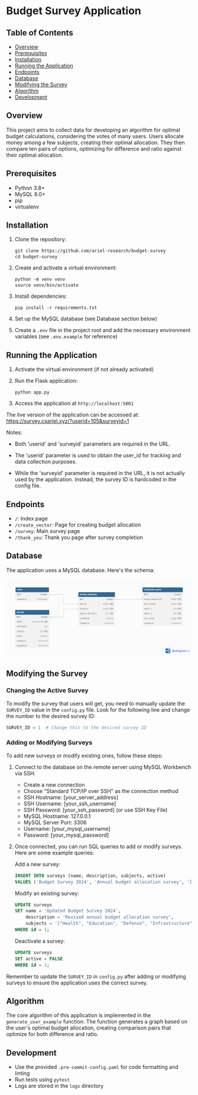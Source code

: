 # Budget Survey Application

## Table of Contents
- [Overview](#overview)
- [Prerequisites](#prerequisites)
- [Installation](#installation)
- [Running the Application](#running-the-application)
- [Endpoints](#endpoints)
- [Database](#database)
- [Modifying the Survey](#modifying-the-survey)
- [Algorithm](#algorithm)
- [Development](#development)

## Overview
This project aims to collect data for developing an algorithm for optimal budget calculations, considering the votes of many users. Users allocate money among a few subjects, creating their optimal allocation. They then compare ten pairs of options, optimizing for difference and ratio against their optimal allocation.

## Prerequisites
- Python 3.8+
- MySQL 8.0+
- pip
- virtualenv

## Installation

1. Clone the repository:
   ```
   git clone https://github.com/ariel-research/budget-survey
   cd budget-survey
   ```

2. Create and activate a virtual environment:
   ```
   python -m venv venv
   source venv/bin/activate
   ```

3. Install dependencies:
   ```
   pip install -r requirements.txt
   ```

4. Set up the MySQL database (see Database section below)

5. Create a `.env` file in the project root and add the necessary environment variables (see `.env.example` for reference)

## Running the Application

1. Activate the virtual environment (if not already activated)

2. Run the Flask application:
   ```
   python app.py
   ```

3. Access the application at `http://localhost:5001`

The live version of the application can be accessed at:
https://survey.csariel.xyz/?userid=105&surveyid=1

Notes: 

- Both 'userid' and 'surveyid' parameters are required in the URL.

- The 'userid' parameter is used to obtain the user_id for tracking and data collection purposes.

- While the 'surveyid' parameter is required in the URL, it is not actually used by the application. Instead, the survey ID is hardcoded in the config file.

## Endpoints
- `/`: Index page
- `/create_vector`: Page for creating budget allocation
- `/survey`: Main survey page
- `/thank_you`: Thank you page after survey completion

## Database
The application uses a MySQL database. Here's the schema:

![Database Schema](docs/db_schema_diagram.png)

## Modifying the Survey

### Changing the Active Survey
To modify the survey that users will get, you need to manually update the `SURVEY_ID` value in the `config.py` file. Look for the following line and change the number to the desired survey ID:

```python
SURVEY_ID = 1  # Change this to the desired survey ID
```

### Adding or Modifying Surveys
To add new surveys or modify existing ones, follow these steps:

1. Connect to the database on the remote server using MySQL Workbench via SSH:
   - Create a new connection
   - Choose "Standard TCP/IP over SSH" as the connection method
   - SSH Hostname: [your_server_address]
   - SSH Username: [your_ssh_username]
   - SSH Password: [your_ssh_password] (or use SSH Key File)
   - MySQL Hostname: 127.0.0.1
   - MySQL Server Port: 3306
   - Username: [your_mysql_username]
   - Password: [your_mysql_password]

2. Once connected, you can run SQL queries to add or modify surveys. Here are some example queries:

   Add a new survey:
   ```sql
   INSERT INTO surveys (name, description, subjects, active)
   VALUES ('Budget Survey 2024', 'Annual budget allocation survey', '["Health", "Education", "Defense", "Welfare"]', TRUE);
   ```

   Modify an existing survey:
   ```sql
   UPDATE surveys
   SET name = 'Updated Budget Survey 2024',
       description = 'Revised annual budget allocation survey',
       subjects = '["Health", "Education", "Defense", "Infrastructure"]'
   WHERE id = 1;
   ```

   Deactivate a survey:
   ```sql
   UPDATE surveys
   SET active = FALSE
   WHERE id = 1;
   ```

Remember to update the `SURVEY_ID` in `config.py` after adding or modifying surveys to ensure the application uses the correct survey.

## Algorithm
The core algorithm of this application is implemented in the `generate_user_example` function. The function generates a graph based on the user's optimal budget allocation, creating comparison pairs that optimize for both difference and ratio.

## Development
- Use the provided `.pre-commit-config.yaml` for code formatting and linting
- Run tests using `pytest`
- Logs are stored in the `logs` directory
